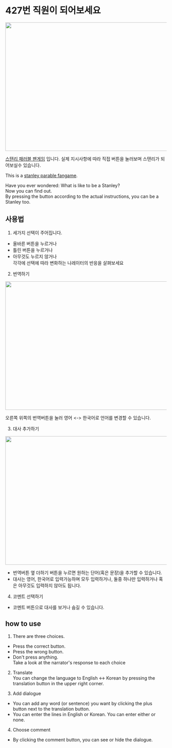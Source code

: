 # 427번 직원이 되어보세요

<img src="https://user-images.githubusercontent.com/81071162/173070334-bfc17f72-709f-4c4a-9e5d-9dc1d8305932.png" width="900" height="400">

[스탠리 패러블 팬게임](https://seunga906.github.io/tobeStanley/) 입니다.
실제 지시사항에 따라 직접 버튼을 눌러보며 스탠리가 되어보실수 있습니다.   

This is a [stanley parable fangame](https://seunga906.github.io/tobeStanley/).

Have you ever wondered: What is like to be a Stanley?   
Now you can find out.   
By pressing the button according to the actual instructions, you can be a Stanley too.   

## 사용법

1. 세가지 선택이 주어집니다.    
* 올바른 버튼을 누르거나
* 틀린 버튼을 누르거나
* 아무것도 누르지 않거나   
각각에 선택에 따라 변화하는 나레이터의 반응을 살펴보세요

2. 번역하기

<img src="https://user-images.githubusercontent.com/81071162/173070490-25aab88f-04b2-4d56-bd6c-6dbe2f5594ed.png" width="900" height="400">

오른쪽 위쪽의 번역버튼을 눌러 영어 <-> 한국어로 언어를 변경할 수 있습니다.

3. 대사 추가하기

<img src="https://user-images.githubusercontent.com/81071162/173070535-3841acc9-ac30-4912-a2db-82fa2c43c7a5.png" width="900" height="400">

* 번역버튼 옆 더하기 버튼을 누르면 원하는 단어(혹은 문장)을 추가할 수 있습니다.   
* 대사는 영어, 한국어로 입력가능하며 모두 입력하거나, 둘중 하나만 입력하거나 혹은 아무것도 입력하지 않아도 됩니다.   

4. 코멘트 선택하기

* 코멘트 버튼으로 대사를 보거나 숨길 수 있습니다.

## how to use

1. There are three choices.      
* Press the correct button.
* Press the wrong button.
* Don't press anything.   
Take a look at the narrator's response to each choice

2. Translate   
You can change the language to English <-> Korean by pressing the translation button in the upper right corner.

3. Add dialogue    
* You can add any word (or sentence) you want by clicking the plus button next to the translation button.  
* You can enter the lines in English or Korean. You can enter either or none.

4. Choose comment
* By clicking the comment button, you can see or hide the dialogue.
